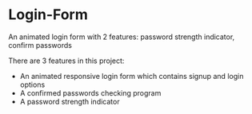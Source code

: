 # Login-Form
An animated login form with 2 features:  password strength indicator, confirm passwords <br>

There are 3 features in this project: <br>
- An animated responsive login form which contains signup and login options
- A  confirmed passwords checking program 
- A  password strength indicator 

